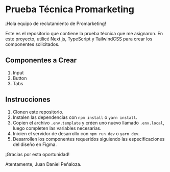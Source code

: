 # Prueba Técnica Promarketing

¡Hola equipo de reclutamiento de Promarketing!

Este es el repositorio que contiene la prueba técnica que me asignaron. En este proyecto, utilicé Next.js, TypeScript y TailwindCSS para crear los componentes solicitados.

## Componentes a Crear

1. Input
2. Button
3. Tabs

## Instrucciones

1. Clonen este repositorio.
2. Instalen las dependencias con `npm install` o `yarn install`.
3. Copien el archivo `.env.template` y créen uno nuevo llamado `.env.local`, luego completen las variables necesarias.
4. Inicien el servidor de desarrollo con `npm run dev` o `yarn dev`.
5. Desarrollen los componentes requeridos siguiendo las especificaciones del diseño en Figma.

¡Gracias por esta oportunidad!

Atentamente,
Juan Daniel Peñaloza.
